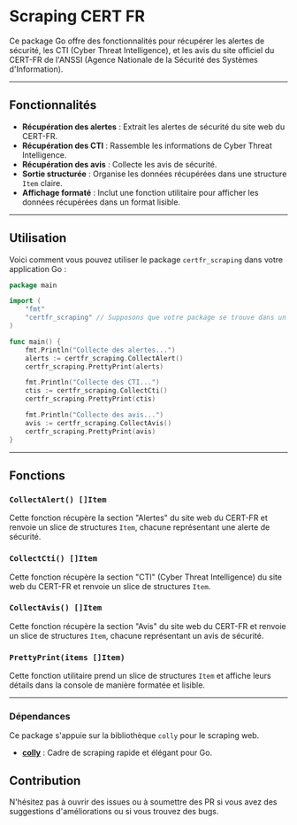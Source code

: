 # Scraping CERT FR

Ce package Go offre des fonctionnalités pour récupérer les
alertes de sécurité, les CTI (Cyber Threat Intelligence), 
et les avis du site officiel du CERT-FR de l'ANSSI
(Agence Nationale de la Sécurité des Systèmes d'Information).

---

## Fonctionnalités

- **Récupération des alertes** : Extrait les alertes de sécurité
du site web du CERT-FR.
- **Récupération des CTI** : Rassemble les informations de Cyber
Threat Intelligence.
- **Récupération des avis** : Collecte les avis de sécurité.
- **Sortie structurée** : Organise les données récupérées dans
une structure `Item` claire.
- **Affichage formaté** : Inclut une fonction utilitaire pour
afficher les données récupérées dans un format lisible.

---

## Utilisation

Voici comment vous pouvez utiliser le package `certfr_scraping` dans
votre application Go :

```go
package main

import (
	"fmt"
	"certfr_scraping" // Supposons que votre package se trouve dans un répertoire nommé certfr_scraping
)

func main() {
	fmt.Println("Collecte des alertes...")
	alerts := certfr_scraping.CollectAlert()
	certfr_scraping.PrettyPrint(alerts)

	fmt.Println("Collecte des CTI...")
	ctis := certfr_scraping.CollectCti()
	certfr_scraping.PrettyPrint(ctis)

	fmt.Println("Collecte des avis...")
	avis := certfr_scraping.CollectAvis()
	certfr_scraping.PrettyPrint(avis)
}
```

---

## Fonctions

### `CollectAlert() []Item`

Cette fonction récupère la section "Alertes" du site web du CERT-FR et renvoie
un slice de structures `Item`, chacune représentant une alerte de sécurité.

### `CollectCti() []Item`

Cette fonction récupère la section "CTI" (Cyber Threat Intelligence) du site web
du CERT-FR et renvoie un slice de structures `Item`.

### `CollectAvis() []Item`

Cette fonction récupère la section "Avis" du site web du CERT-FR et renvoie un slice
de structures `Item`, chacune représentant un avis de sécurité.

### `PrettyPrint(items []Item)`

Cette fonction utilitaire prend un slice de structures `Item` et affiche leurs détails
dans la console de manière formatée et lisible.

---

### Dépendances

Ce package s'appuie sur la bibliothèque `colly` pour le scraping web.

- [**colly**](https://github.com/gocolly/colly) : Cadre de scraping
rapide et élégant pour Go.

## Contribution

N'hésitez pas à ouvrir des issues ou à soumettre des PR si vous avez 
des suggestions d'améliorations ou si vous trouvez des bugs.
